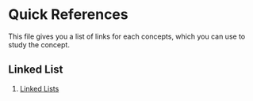 # Quick References
This file gives you a list of links for each concepts, which you can use to study the concept. 

## Linked List
1. [Linked Lists ](https://www.cs.cmu.edu/~adamchik/15-121/lectures/Linked%20Lists/linked%20lists.html)
